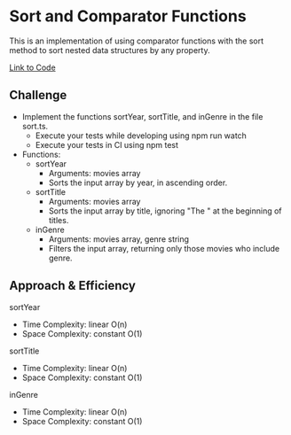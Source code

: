 # Sort and Comparator Functions

This is an implementation of using comparator functions with the sort method to sort nested data structures by any property.

[Link to Code](./sort.js)

## Challenge

- Implement the functions sortYear, sortTitle, and inGenre in the file sort.ts.
  - Execute your tests while developing using npm run watch
  - Execute your tests in CI using npm test
- Functions:
  - sortYear
    - Arguments: movies array
    - Sorts the input array by year, in ascending order.
  - sortTitle
    - Arguments: movies array
    - Sorts the input array by title, ignoring "The " at the beginning of titles.
  - inGenre
    - Arguments: movies array, genre string
    - Filters the input array, returning only those movies who include genre.

## Approach & Efficiency

sortYear

- Time Complexity: linear O(n)
- Space Complexity: constant O(1)

sortTitle

- Time Complexity: linear O(n)
- Space Complexity: constant O(1)

inGenre

- Time Complexity: linear O(n)
- Space Complexity: constant O(1)
